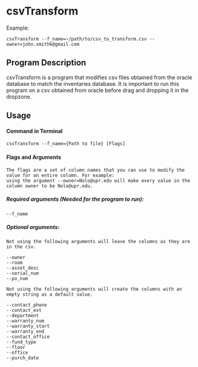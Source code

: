 # csvTransform
Example: 
```
csvTransform --f_name=~/path/to/csv_to_transform.csv --owner=john.smith6@gmail.com
```

## Program Description

csvTransform is a program that modifies csv files obtained from the oracle database to match the inventaries database. It is important to run this program on a csv obtained from oracle before drag and dropping it in the dropzone.

## Usage

#### Command in Terminal

```
csvTransform --f_name={Path to file} [Flags]
```

#### Flags and Arguments
    The flags are a set of column names that you can use to modify the value for an entire column. For example:
    using the argument --owner=Nolo@upr.edu will make every value in the column owner to be Nolo@upr.edu.
##### Required arguments (Needed for the program to run):
    --f_name 

##### Optional arguments:
    Not using the following arguments will leave the columns as they are in the csv.

    --owner
    --room
    --asset_desc
    --serial_num
    --po_num

    Not using the following arguments will create the columns with an empty string as a default value.

    --contact_phone
    --contact_ext
    --department
    --warranty_num
    --warranty_start
    --warranty_end
    --contact_office
    --fund_type
    --floor
    --office
    --purch_date